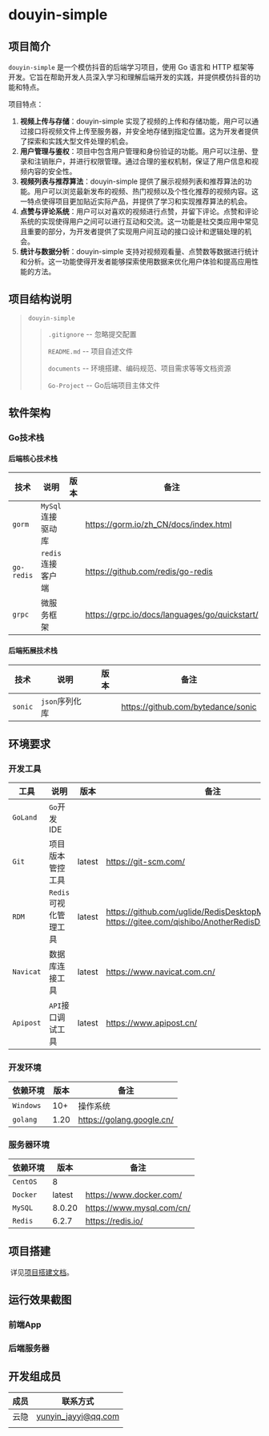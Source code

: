# douyin-simple

## 项目简介

`douyin-simple` 是一个模仿抖音的后端学习项目，使用 Go 语言和 HTTP 框架等开发。它旨在帮助开发人员深入学习和理解后端开发的实践，并提供模仿抖音的功能和特点。 

项目特点： 

1. **视频上传与存储**：douyin-simple 实现了视频的上传和存储功能，用户可以通过接口将视频文件上传至服务器，并安全地存储到指定位置。这为开发者提供了探索和实践大型文件处理的机会。 
2. **用户管理与鉴权**：项目中包含用户管理和身份验证的功能。用户可以注册、登录和注销账户，并进行权限管理。通过合理的鉴权机制，保证了用户信息和视频内容的安全性。 
3. **视频列表与推荐算法**：douyin-simple 提供了展示视频列表和推荐算法的功能。用户可以浏览最新发布的视频、热门视频以及个性化推荐的视频内容。这一特点使得项目更加贴近实际产品，并提供了学习和实现推荐算法的机会。 
4. **点赞与评论系统**：用户可以对喜欢的视频进行点赞，并留下评论。点赞和评论系统的实现使得用户之间可以进行互动和交流。这一功能是社交类应用中常见且重要的部分，为开发者提供了实现用户间互动的接口设计和逻辑处理的机会。 
5. **统计与数据分析**：douyin-simple 支持对视频观看量、点赞数等数据进行统计和分析。这一功能使得开发者能够探索使用数据来优化用户体验和提高应用性能的方法。 

## 项目结构说明

> `douyin-simple`
>
> >`.gitignore` -- 忽略提交配置
> >
> >`README.md` -- 项目自述文件
> >
> >`documents` -- 环境搭建、编码规范、项目需求等等文档资源
> >
> >`Go-Project` -- Go后端项目主体文件

## 软件架构

### Go技术栈

#### 后端核心技术栈

| 技术       | 说明              | 版本 | 备注                                          |
| ---------- | ----------------- | ---- | --------------------------------------------- |
| `gorm`     | `MySql`连接驱动库 |      | https://gorm.io/zh_CN/docs/index.html         |
| `go-redis` | `redis`连接客户端 |      | https://github.com/redis/go-redis             |
| `grpc`     | 微服务框架        |      | https://grpc.io/docs/languages/go/quickstart/ |

#### 后端拓展技术栈

| 技术    | 说明           | 版本 | 备注                               |
| ------- | -------------- | ---- | ---------------------------------- |
| `sonic` | `json`序列化库 |      | https://github.com/bytedance/sonic |

## 环境要求

### 开发工具

| 工具      | 说明                  | 版本   | 备注                                                         |
| --------- | --------------------- | ------ | ------------------------------------------------------------ |
| `GoLand`  | `Go`开发IDE           |        |                                                              |
| `Git`     | 项目版本管控工具      | latest | https://git-scm.com/                                         |
| `RDM`     | `Redis`可视化管理工具 | latest | https://github.com/uglide/RedisDesktopManager https://gitee.com/qishibo/AnotherRedisDesktopManager |
| `Navicat` | 数据库连接工具        | latest | https://www.navicat.com.cn/                                  |
| `Apipost` | `API`接口调试工具     | latest | https://www.apipost.cn/                                      |

### 开发环境

| 依赖环境  | 版本 | 备注                      |
| --------- | ---- | ------------------------- |
| `Windows` | 10+  | 操作系统                  |
| `golang`  | 1.20 | https://golang.google.cn/ |

### 服务器环境

| 依赖环境 | 版本   | 备注                      |
| -------- | ------ | ------------------------- |
| `CentOS` | 8      |                           |
| `Docker` | latest | https://www.docker.com/   |
| `MySQL`  | 8.0.20 | https://www.mysql.com/cn/ |
| `Redis`  | 6.2.7  | https://redis.io/         |

## 项目搭建

​	详见[项目搭建文档](./documents/01-项目需求/业务参考系统/README.md)。

## 运行效果截图

### 前端App

### 后端服务器

## 开发组成员

| 成员 | 联系方式            |
| ---- | ------------------- |
| 云隐 | yunyin_jayyi@qq.com |
|      |                     |

